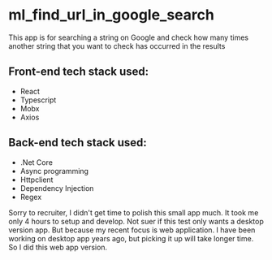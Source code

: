 # ml_find_url_in_google_search
This app is for searching a string on Google and check how many times another string that you want to check has occurred in the results
## Front-end tech stack used:
 - React
 - Typescript
 - Mobx
 - Axios
 ## Back-end tech stack used:
 - .Net Core
 - Async programming
 - Httpclient
 - Dependency Injection
 - Regex

Sorry to recruiter, I didn't get time to polish this small app much. It took me only 4 hours to setup and develop. 
Not suer if this test only wants a desktop version app. But because my recent focus is web application.
I have been working on desktop app years ago, but picking it up will take longer time. So I did this web app version.
